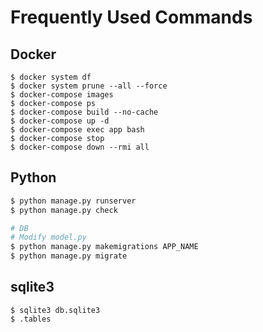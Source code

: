 # Frequently Used Commands

## Docker
```
$ docker system df
$ docker system prune --all --force
$ docker-compose images
$ docker-compose ps
$ docker-compose build --no-cache
$ docker-compose up -d
$ docker-compose exec app bash
$ docker-compose stop
$ docker-compose down --rmi all
```

## Python
``` python
$ python manage.py runserver
$ python manage.py check

# DB
# Modify model.py
$ python manage.py makemigrations APP_NAME
$ python manage.py migrate
```

## sqlite3
```
$ sqlite3 db.sqlite3
$ .tables
```
